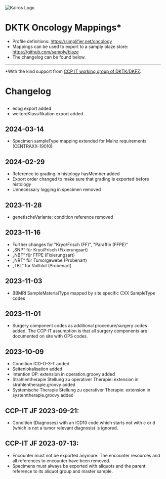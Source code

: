 ![Kairos Logo](https://kairos.de/wp-content/uploads/2023/11/bildschirm_KAIROS_RGB_einfach-e1699976791799.png "Kairos Logo")

DKTK Oncology Mappings*
======================

* Profile definitions: https://simplifier.net/oncology
* Mappings can be used to export to a samply blaze store: https://github.com/samply/blaze
* The changelog can be found below.

---
*With the kind support from  [CCP IT working group of DKTK/DKFZ](https://dktk.dkfz.de/en/clinical-platform/working-groups-partners/ccp-it).

# Changelog

##

* ecog export added
* weitereKlassifikation export added

## 2024-03-14

* Specimen sampleType mapping extended for Mainz requirements (CENTRAXX-19010)

## 2024-02-29

* Reference to grading in histology hasMember added
* Export order changed to make sure that grading is exported before histology
* Unnecessary logging in specimen removed

## 2023-11-28

* genetischeVariante: condition reference removed

## 2023-11-16

* Further changes for "Kryo/Frisch (FF)", "Paraffin (FFPE)"
* „SNP“ für Kryo/Frisch (Fixierungsart)
* „NBF“ für FFPE (Fixierungsart)
* „NRT“ für Tumorgewebe (Probenart)
* „TBL“ für Vollblut (Probenart)

## 2023-11-03

* BBMRI SampleMaterialType mapped by site specific CXX SampleType codes

## 2023-11-01

* Surgery component codes as additional procedure/surgery codes added. The CCP-IT assumption is that all surgery components are documented on site
  with OPS codes.

## 2023-10-09

* Condition ICD-O-3-T added
* Seitenlokalisation added
* Intention OP: extension in operation.groovy added
* Strahlentherapie Stellung zu operativer Therapie: extension in strahlentherapie.groovy added
* Systemische Therapie Stellung zu operativer Therapie: extension in systemtherapie.groovy added

## CCP-IT JF 2023-09-21:

* Condition (Diagnoses) with an ICD10 code which starts not with c or d (which is not a tumor relevant diagnosis) is ignored.

## CCP-IT JF 2023-07-13:

* Encounter must not be exported anymore. The encounter resources and all references to encounter have been removed.
* Specimens must always be exported with aliquots and the parent reference to its aliquot group and master sample.
